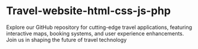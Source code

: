 # Travel-website-html-css-js-php
Explore our GitHub repository for cutting-edge travel applications, featuring interactive maps, booking systems, and user experience enhancements. Join us in shaping the future of travel technology
